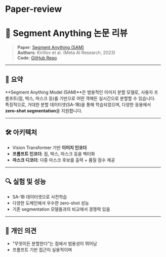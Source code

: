 # Paper-review

# 🧠 Segment Anything 논문 리뷰

> **Paper**: [Segment Anything (SAM)](https://arxiv.org/abs/2304.02643)  
> **Authors**: Kirillov et al. (Meta AI Research, 2023)  
> **Code**: [GitHub Repo](https://github.com/facebookresearch/segment-anything)

---

## 📌 요약

**Segment Anything Model (SAM)**은 범용적인 이미지 분할 모델로, 사용자 프롬프트(점, 박스, 마스크 등)를 기반으로 어떤 객체든 실시간으로 분할할 수 있습니다.  
특징적으로, 거대한 분할 데이터셋(SA-1B)을 통해 학습되었으며, 다양한 응용에서 **zero-shot segmentation**을 지원합니다.

---

## 🛠️ 아키텍처

- Vision Transformer 기반 **이미지 인코더**
- **프롬프트 인코더**: 점, 박스, 마스크 등을 벡터화
- **마스크 디코더**: 다중 마스크 후보를 출력 + 품질 점수 제공

---

## 🔍 실험 및 성능

- SA-1B 데이터셋으로 사전학습
- 다양한 도메인에서 우수한 zero-shot 성능
- 기존 segmentation 모델들과의 비교에서 경쟁력 있음

---

## 💬 개인 의견

- "무엇이든 분할한다"는 점에서 범용성이 뛰어남
- 프롬프트 기반 접근이 실용적이며


